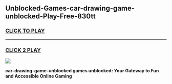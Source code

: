 
## Unblocked-Games-car-drawing-game-unblocked-Play-Free-830tt
<h3>
<a href="https://premium76.site?title=car-drawing-game-unblocked&ref=15A">CLICK TO PLAY</a></h3>
<hr>

<h3>
<a href="https://premium76.site?title=car-drawing-game-unblocked&ref=15A">CLICK 2 PLAY</a>
  
</h3>

<a href="https://premium76.site?title=car-drawing-game-unblocked&ref=15A"><img src="https://clearcache.store/games.png"></a>


**car-drawing-game-unblocked games unblocked: Your Gateway to Fun and Accessible Online Gaming**
